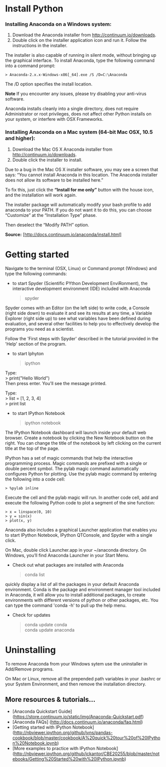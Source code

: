 Install Python
==============

### Installing Anaconda on a Windows system:

1. Download the Anaconda installer from http://continuum.io/downloads.
2. Double click on the installer application icon and run it. Follow the instructions in the installer.

The installer is also capable of running in silent mode, without bringing up the graphical interface. To install Anaconda, type the following command into a command prompt:

    > Anaconda-2.x.x-Windows-x86[_64].exe /S /D=C:\Anaconda

The /D option specifies the install location.

**Note**
If you encounter any issues, please try disabling your anti-virus software.

Anaconda installs cleanly into a single directory, does not require Administrator or
root privileges, does not affect other Python installs on your system, or interfere
with OSX Frameworks.

### Installing Anaconda on a Mac system (64-bit Mac OSX, 10.5 and higher):

1. Download the Mac OS X Anaconda installer from http://continuum.io/downloads. 
2. Double click the installer to install.

Due to a bug in the Mac OS X installer software, you may see a screen that says: 
“You cannot install Anaconda in this location. The Anaconda installer does not allow its software to be installed here.”

To fix this, just click the **“Install for me only”** button with the house icon, and the installation will work again.

The installer package will automatically modify your bash profile to add anaconda to your PATH. 
If you do not want it to do this, you can choose “Customize” at the “Installation Type” phase.

Then deselect the “Modify PATH” option.

**Source:** [http://docs.continuum.io/anaconda/install.html]


Getting started
===============

Navigate to the terminal (OSX, Linux) or Command prompt (Windows) and type the following commands:

* to start Spyder (Scientific PYthon Development EnviRonment), the interactive development environment (IDE) included with Anaconda

    > spyder

Spyder comes with an Editor (on the left side) to write code, a Console (right side down) to evaluate it and see its results at any time, a Variable Explorer (right side up) to see what variables have been defined during evaluation, and several other facilities to help you to effectively develop the programs you need as a scientist.

Follow the 'First steps with Spyder' described in the tutorial provided in the 'Help' section of the program. 

* to start Iphyton

    > ipython

Type:<br />
    > print("Hello World")<br />
Then press enter. You'll see the message printed.<br />

Type:<br />
    > list = [1, 2, 3, 4]<br />
    > print list<br />

* to start IPython Notebook

    > ipython notebook

The IPython Notebook dashboard will launch inside your default web browser. 
Create a notebook by clicking the New Notebook button on the right. You can change the title of the notebook by left clicking on the current title at the top of the page. 

IPython has a set of magic commands that help the interactive programming process. Magic commands are prefixed with a single or double percent symbol. The pylab magic command automatically configures Python for plotting. Use the pylab magic command by entering the following into a code cell:

    > %pylab inline

Execute the cell and the pylab magic will run. In another code cell, add and execute the following Python code to plot a segment of the sine function:
	
    > x = linspace(0, 10)
    > y = sin(x)
    > plot(x, y)

Anaconda also includes a graphical Launcher application that enables you to start IPython Notebook, IPython QTConsole, and Spyder with a single click. 

On Mac, double click Launcher.app in your ~/anaconda directory.
On Windows, you’ll find Anaconda Launcher in your Start Menu.


* Check out what packages are installed with Anaconda

    > conda list

quickly display a list of all the packages in your default Anaconda environment. 
Conda is the package and environment manager tool included in Anaconda, it will allow you to install additional packages, to create environments with different versions of python or other packages, etc.
You can type the command 'conda -h' to pull up the help menu.

* Check for updates

    > conda update conda<br />
    > conda update anaconda<br />


Uninstalling
============

To remove Anaconda from your Windows sytem use the uninstaller in Add/Remove programs.

On Mac or Linux, remove all the prepended path variables in your .bashrc or your System Environment, and then remove the installation directory.


## More resources & tutorials...
* [Anaconda Quickstart Guide] (https://store.continuum.io/static/img/Anaconda-Quickstart.pdf)
* [Anaconda FAQs] (http://docs.continuum.io/anaconda/faq.html)
* [Getting started with IPython Notebook] (http://nbviewer.ipython.org/github/jvns/pandas-cookbook/blob/master/cookbook/A%20quick%20tour%20of%20IPython%20Notebook.ipynb)
* [More examples to practice with IPython Notebook] (http://nbviewer.ipython.org/github/jckantor/CBE20255/blob/master/notebooks/Getting%20Started%20with%20IPython.ipynb)

